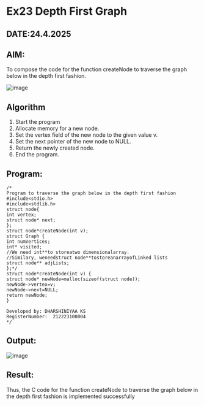 # Ex23 Depth First Graph
## DATE:24.4.2025
## AIM:
To compose the code for the function createNode to traverse the graph below in the depth first fashion.

![image](https://github.com/user-attachments/assets/63552824-d0a3-49c6-a473-6db27d1f03e4)


## Algorithm
1. Start the program
2. Allocate memory for a new node.
3. Set the vertex field of the new node to the given value v.
4. Set the next pointer of the new node to NULL.
5. Return the newly created node.
6. End the program.

## Program:
```
/*
Program to traverse the graph below in the depth first fashion
#include<stdio.h>
#include<stdlib.h>
struct node{
int vertex;
struct node* next;
};
struct node*createNode(int v);
struct Graph {
int numVertices;
int* visited;
//We need int**to storeatwo dimensionalarray.
//Similary, weneedstruct node**tostoreanarrayofLinked lists
struct node** adjLists;
};*/
struct node*createNode(int v) {
struct node* newNode=malloc(sizeof(struct node));
newNode->vertex=v;
newNode->next=NULL;
return newNode;
}

Developed by: DHARSHINIYAA KS
RegisterNumber:  212223100004
*/
```

## Output:

![image](https://github.com/user-attachments/assets/57fe010c-0acf-4ddf-b090-cb059a50269d)


## Result:
Thus, the C code for the function createNode to traverse the graph below in the depth first fashion is implemented successfully
